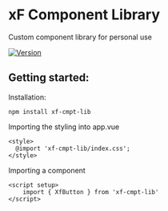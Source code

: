 # xF Component Library

Custom component library for personal use

<a href="https://www.npmjs.com/package/xf-cmpt-lib"><img src="https://img.shields.io/npm/v/xf-cmpt-lib.svg?sanitize=true" alt="Version"></a>

## Getting started:

Installation:

```
npm install xf-cmpt-lib
```

Importing the styling into app.vue

```
<style>
  @import 'xf-cmpt-lib/index.css';
</style>
```

Importing a component

```
<script setup>
    import { XfButton } from 'xf-cmpt-lib'
</script>
```
